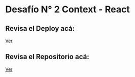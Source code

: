 
# Desafío N° 2 Context - React

## Revisa el Deploy acá: 

[Ver](https://prueba-unidad-reactjs-jd.netlify.app/)

## Revisa el Repositorio acá: 

[Ver](https://github.com/javierfdb/prueba-react-js)




